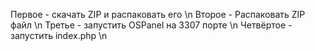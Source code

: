 Первое - скачать ZIP и распаковать его \n
Второе - Распаковать ZIP файл \n
Третье - запустить OSPanel на 3307 порте \n
Четвёртое - запустить index.php \n
